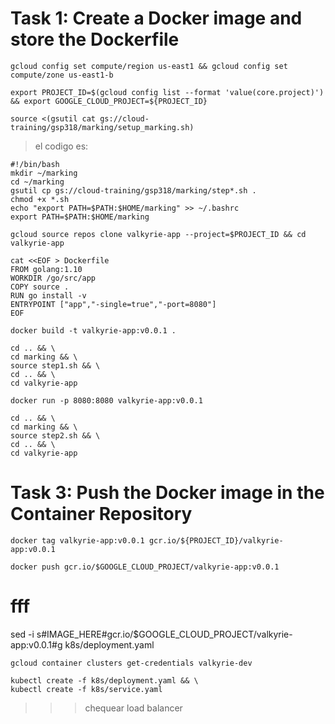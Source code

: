 
# Task 1: Create a Docker image and store the Dockerfile

```
gcloud config set compute/region us-east1 && gcloud config set compute/zone us-east1-b
```

```
export PROJECT_ID=$(gcloud config list --format 'value(core.project)') && export GOOGLE_CLOUD_PROJECT=${PROJECT_ID}
```

```
source <(gsutil cat gs://cloud-training/gsp318/marking/setup_marking.sh)
```

> el codigo es:

```
#!/bin/bash
mkdir ~/marking
cd ~/marking
gsutil cp gs://cloud-training/gsp318/marking/step*.sh .
chmod +x *.sh
echo "export PATH=$PATH:$HOME/marking" >> ~/.bashrc
export PATH=$PATH:$HOME/marking
```

```
gcloud source repos clone valkyrie-app --project=$PROJECT_ID && cd valkyrie-app
```

```
cat <<EOF > Dockerfile
FROM golang:1.10
WORKDIR /go/src/app
COPY source .
RUN go install -v
ENTRYPOINT ["app","-single=true","-port=8080"]
EOF
```

`
docker build -t valkyrie-app:v0.0.1 .
`
```
cd .. && \
cd marking && \
source step1.sh && \
cd .. && \
cd valkyrie-app
```

```
docker run -p 8080:8080 valkyrie-app:v0.0.1
```

```
cd .. && \
cd marking && \
source step2.sh && \
cd .. && \
cd valkyrie-app
```

# Task 3: Push the Docker image in the Container Repository

```
docker tag valkyrie-app:v0.0.1 gcr.io/${PROJECT_ID}/valkyrie-app:v0.0.1
```

```
docker push gcr.io/$GOOGLE_CLOUD_PROJECT/valkyrie-app:v0.0.1
```

# fff

sed -i s#IMAGE_HERE#gcr.io/$GOOGLE_CLOUD_PROJECT/valkyrie-app:v0.0.1#g k8s/deployment.yaml

```
gcloud container clusters get-credentials valkyrie-dev
```

```
kubectl create -f k8s/deployment.yaml && \
kubectl create -f k8s/service.yaml
```

>>> chequear load balancer
